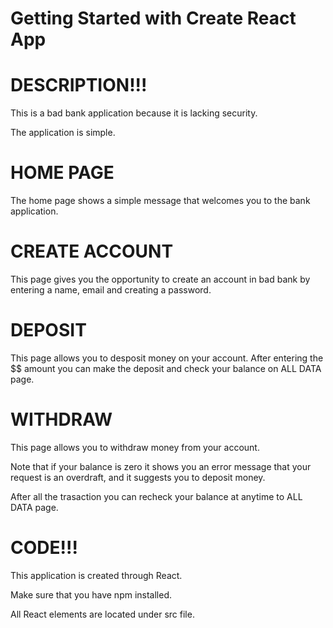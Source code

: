 # Getting Started with Create React App

# DESCRIPTION!!!

This is a bad bank application because it is lacking security. 

The application is simple. 

# HOME PAGE 

The home page shows a simple message that welcomes you to the bank application. 

# CREATE ACCOUNT 

This page gives you the opportunity to create an account in bad bank by entering a name, email and creating a password. 

<!-- After creating your account you can check all your data on the ALL DATA page -->

# DEPOSIT

This page allows you to desposit money on your account. After entering the $$ amount you can make the deposit and check your balance on ALL DATA page.

# WITHDRAW 

This page allows you to withdraw money from your account. 

Note that if your balance is zero it shows you an error message that your request is an overdraft, and it suggests you to deposit money. 

After all the trasaction you can recheck your balance at anytime to ALL DATA page. 

# CODE!!!

This application is created through React. 

Make sure that you have npm installed. 

All React elements are located under src file. 




